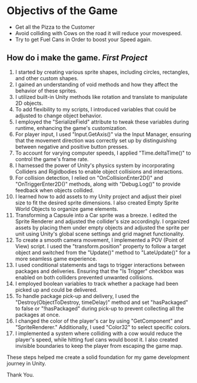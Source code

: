 # Objectivs of the Game

* Get all the Pizza to the Customer
* Avoid colliding with Cows on the road it will reduce your movespeed.
* Try to get Fuel Cans in Order to boost your Speed again.

## How do i make the game. *First Project*

1. I started by creating various sprite shapes, including circles, rectangles, and other custom shapes.
2. I gained an understanding of void methods and how they affect the behavior of these sprites.
3. I utilized built-in Unity methods like rotation and translate to manipulate 2D objects.
4. To add flexibility to my scripts, I introduced variables that could be adjusted to change object behavior.
5. I employed the "SerializeField" attribute to tweak these variables during runtime, enhancing the game's customization.
6. For player input, I used "Input.GetAxis()" via the Input Manager, ensuring that the movement direction was correctly set up by distinguishing between negative and positive button presses.
7. To account for varying computer speeds, I applied "Time.deltaTime()" to control the game's frame rate.
8. I harnessed the power of Unity's physics system by incorporating Colliders and Rigidbodies to enable object collisions and interactions.
9. For collision detection, I relied on "OnCollisionEnter2D()" and "OnTriggerEnter2D()" methods, along with "Debug.Log()" to provide feedback when objects collided.
10. I learned how to add assets to my Unity project and adjust their pixel size to fit the desired sprite dimensions. I also created Empty Sprite World Objects to organize game elements.
11. Transforming a Capsule into a Car sprite was a breeze. I edited the Sprite Renderer and adjusted the collider's size accordingly. I organized assets by placing them under empty objects and adjusted the sprite per unit using Unity's global scene settings and grid magnet functionality.
12. To create a smooth camera movement, I implemented a POV (Point of View) script. I used the "transform.position" property to follow a target object and switched from the "Update()" method to "LateUpdate()" for a more seamless game experience.
13. I used conditional statements and tags to trigger interactions between packages and deliveries. Ensuring that the "Is Trigger" checkbox was enabled on both colliders prevented unwanted collisions.
14. I employed boolean variables to track whether a package had been picked up and could be delivered.
15. To handle package pick-up and delivery, I used the "Destroy(ObjectToDestroy, timeDelay)" method and set "hasPackaged" to false or "!hasPackaged" during pick-up to prevent collecting all the packages at once.
16. I changed the color of the player's car by using "GetComponent" and "SpriteRenderer." Additionally, I used "Color32" to select specific colors.
17. I implemented a system where colliding with a cow would reduce the player's speed, while hitting fuel cans would boost it. I also created invisible boundaries to keep the player from escaping the game map.

These steps helped me create a solid foundation for my game development journey in Unity.

Thank You.
